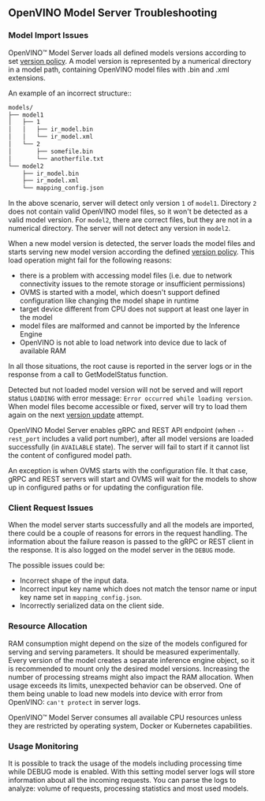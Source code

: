## OpenVINO Model Server Troubleshooting


### Model Import Issues
OpenVINO&trade; Model Server loads all defined models versions according 
to set [version policy](docker_container.md#model-version-policy). 
A model version is represented by a numerical directory in a model path, 
containing OpenVINO model files with .bin and .xml extensions.

An example of an incorrect structure::
```bash
models/
├── model1
│   ├── 1
│   │   ├── ir_model.bin
│   │   └── ir_model.xml
│   └── 2
│       ├── somefile.bin
│       └── anotherfile.txt
└── model2
    ├── ir_model.bin
    ├── ir_model.xml
    └── mapping_config.json
```

In the above scenario, server will detect only version `1` of `model1`.
Directory `2` does not contain valid OpenVINO model files, so it won't 
be detected as a valid model version. 
For `model2`, there are correct files, but they are not in a numerical directory. 
The server will not detect any version in `model2`.

When a new model version is detected, the server loads the model files 
and starts serving new model version according the defined [version policy](docker_container.md#model-version-policy). 
This load operation might fail for the following reasons:
- there is a problem with accessing model files (i.e. due to network connectivity issues
to the  remote storage or insufficient permissions)
- OVMS is started with a model, which doesn't support defined configuration like changing the model shape in runtime
- target device different from CPU does not support at least one layer in the model 
- model files are malformed and cannot be imported by the Inference Engine
- OpenVINO is not able to load network into device due to lack of available RAM

In all those situations, the root cause is reported in the server logs or in the response from a call
to GetModelStatus function. 

Detected but not loaded model version will not be served and will report status
`LOADING` with error message: `Error occurred while loading version`.
When model files become accessible or fixed, server will try to 
load them again on the next [version update](docker_container.md#updating-model-versions) 
attempt.

OpenVINO Model Server enables gRPC and REST API endpoint (when `--rest_port` includes a valid port number), 
after all model versions are loaded successfully (in `AVAILABLE` state).
The server will fail to start if it cannot list the content of configured model path.

An exception is when OVMS starts with the configuration file. It that case, gRPC and REST servers will start
and OVMS will wait for the models to show up in configured paths or for updating the configuration file.


### Client Request Issues
When the model server starts successfully and all the models are imported, there could be a couple of reasons for errors 
in the request handling. 
The information about the failure reason is passed to the gRPC or REST client in the response. It is also logged on the 
model server in the `DEBUG` mode.

The possible issues could be:
* Incorrect shape of the input data.
* Incorrect input key name which does not match the tensor name or input key name set in `mapping_config.json`.
* Incorrectly serialized data on the client side.

### Resource Allocation
RAM consumption might depend on the size of the models configured for serving and serving parameters. It should be measured experimentally.
Every version of the model creates a separate inference engine object, so it is recommended to mount only the desired model versions.
Increasing the number of processing streams might also impact the RAM allocation. When usage exceeds its limits, unexpected behavior
can be observed. One of them being unable to load new models into device with error from OpenVINO: `can't protect` in server logs.

OpenVINO&trade; Model Server consumes all available CPU resources unless they are restricted by operating system, Docker or 
Kubernetes capabilities.

### Usage Monitoring
It is possible to track the usage of the models including processing time while DEBUG mode is enabled.
With this setting model server logs will store information about all the incoming requests.
You can parse the logs to analyze: volume of requests, processing statistics and most used models.

